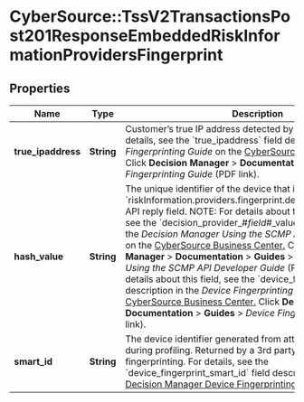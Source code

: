 # CyberSource::TssV2TransactionsPost201ResponseEmbeddedRiskInformationProvidersFingerprint

## Properties
Name | Type | Description | Notes
------------ | ------------- | ------------- | -------------
**true_ipaddress** | **String** | Customer’s true IP address detected by the application.  For details, see the &#x60;true_ipaddress&#x60; field description in _Device Fingerprinting Guide_ on the [CyberSource Business Center.](https://ebc2.cybersource.com/ebc2/) Click **Decision Manager** &gt; **Documentation** &gt; **Guides** &gt; _Device Fingerprinting Guide_ (PDF link).  | [optional] 
**hash_value** | **String** | The unique identifier of the device that is returned in the &#x60;riskInformation.providers.fingerprint.device_fingerprint_hash&#x60; API reply field.  NOTE: For details about the value of this field, see the &#x60;decision_provider_#_field_#_value&#x60; field description in the _Decision Manager Using the SCMP API Developer Guide_ on the [CyberSource Business Center.](https://ebc2.cybersource.com/ebc2/) Click **Decision Manager** &gt; **Documentation** &gt; **Guides** &gt; _Decision Manager Using the SCMP API Developer Guide_ (PDF link).  For more details about this field, see the &#x60;device_fingerprint_hash&#x60; field description in the _Device Fingerprinting Guide_ on the [CyberSource Business Center.](https://ebc2.cybersource.com/ebc2/) Click **Decision Manager** &gt; **Documentation** &gt; **Guides** &gt; _Device Fingerprinting Guide_ (PDF link).  | [optional] 
**smart_id** | **String** | The device identifier generated from attributes collected during profiling. Returned by a 3rd party when you use device fingerprinting.  For details, see the &#x60;device_fingerprint_smart_id&#x60; field description in [CyberSource Decision Manager Device Fingerprinting Guide.](https://www.cybersource.com/developers/documentation/fraud_management)  | [optional] 


